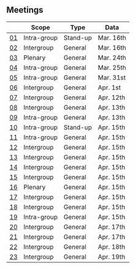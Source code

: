 ## Meetings

||Scope|Type|Data|
|-|-|-|-|
|[01](./Meetings/01_0316.md)|Intra-group  |Stand-up   |Mar. 16th|
|[02](./Meetings/02_0316.md)|Intergroup   |General    |Mar. 16th|
|[03](./Meetings/03_0324.md)|Plenary      |General    |Mar. 24th|
|[04](./Meetings/04_0325.md)|Intra-group  |General    |Mar. 25th|
|[05](./Meetings/05_0331.md)|Intra-group  |General    |Mar. 31st|
|[06](./Meetings/06_0401.md)|Intergroup   |General    |Apr. 1st |
|[07](./Meetings/07_0412.md)|Intergroup   |General    |Apr. 12th|
|[08](./Meetings/08_0413.md)|Intergroup   |General    |Apr. 13th|
|[09](./Meetings/09_0413.md)|Intra-group  |General    |Apr. 13th|
|[10](./Meetings/10_0415.md)|Intra-group  |Stand-up   |Apr. 15th|
|[11](./Meetings/11_0415.md)|Intra-group  |General    |Apr. 15th|
|[12](./Meetings/12_0415.md)|Intergroup   |General    |Apr. 15th|
|[13](./Meetings/13_0415.md)|Intergroup   |General    |Apr. 15th|
|[14](./Meetings/14_0415.md)|Intergroup   |General    |Apr. 15th|
|[15](./Meetings/15_0415.md)|Intergroup   |General    |Apr. 15th|
|[16](./Meetings/16_0415.md)|Plenary      |General    |Apr. 15th|
|[17](./Meetings/17_0415.md)|Intergroup   |General    |Apr. 15th|
|[18](./Meetings/18_0415.md)|Intergroup   |General    |Apr. 15th|
|[19](./Meetings/19_0415.md)|Intra-group  |General    |Apr. 15th|
|[20](./Meetings/20_0417.md)|Intergroup   |General    |Apr. 17th|
|[21](./Meetings/21_0417.md)|Intergroup   |General    |Apr. 17th|
|[22](./Meetings/22_0418.md)|Intergroup   |General    |Apr. 18th|
|[23](./Meetings/23_0419.md)|Intergroup   |General    |Apr. 19th|
